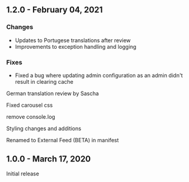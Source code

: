 ## 1.2.0 - February 04, 2021

### Changes
- Updates to Portugese translations after review
- Improvements to exception handling and logging

### Fixes
- Fixed a bug where updating admin configuration as an admin didn&#x27;t result in clearing cache

German translation review by Sascha



Fixed carousel css

remove console.log











Styling changes and additions



Renamed to External Feed (BETA) in manifest

## 1.0.0 - March 17, 2020
Initial release